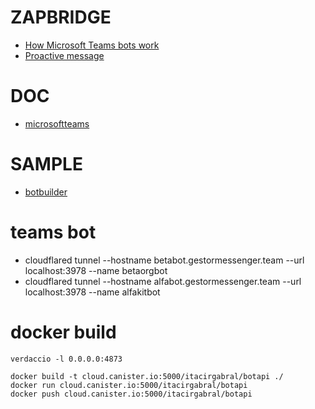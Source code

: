 # ZAPBRIDGE
- [How Microsoft Teams bots work](https://docs.microsoft.com/en-us/azure/bot-service/bot-builder-basics-teams?view=azure-bot-service-4.0&tabs=javascript)
- [Proactive message](https://stackoverflow.com/questions/62034876/using-the-bot-framework-to-post-to-a-microsoft-teams-channel-with-nodejs#answer-62041785)

# DOC
- [microsoftteams](https://docs.microsoft.com/pt-br/microsoftteams/platform/bots/what-are-bots?view=msteams-client-js-latest)
# SAMPLE
- [botbuilder](https://github.com/microsoft/botbuilder-samples)

# teams bot
- cloudflared tunnel --hostname betabot.gestormessenger.team --url localhost:3978 --name betaorgbot
- cloudflared tunnel --hostname alfabot.gestormessenger.team --url localhost:3978 --name alfakitbot

# docker build
```
verdaccio -l 0.0.0.0:4873
```
```
docker build -t cloud.canister.io:5000/itacirgabral/botapi ./
docker run cloud.canister.io:5000/itacirgabral/botapi
docker push cloud.canister.io:5000/itacirgabral/botapi
```